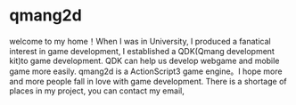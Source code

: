 qmang2d
=======

welcome to my home！When I was in University, I produced a fanatical interest in game development, I established a QDK(Qmang development kit)to game development. QDK can help us develop webgame and mobile game more easily. qmang2d is a ActionScript3 game engine。I hope more and more people fall in love with game development. There is a shortage of places in my project, you can contact my email,
